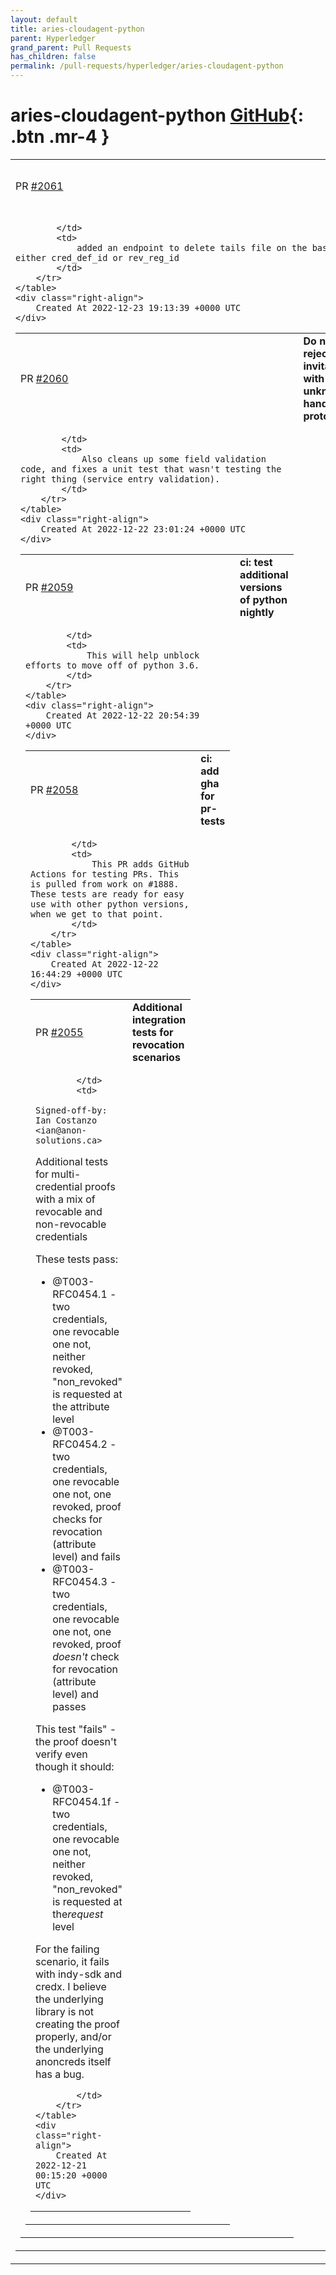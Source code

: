```yaml
---
layout: default
title: aries-cloudagent-python
parent: Hyperledger
grand_parent: Pull Requests
has_children: false
permalink: /pull-requests/hyperledger/aries-cloudagent-python
---
```


# aries-cloudagent-python <span class="fs-3 right-align">[GitHub](https://github.com/hyperledger/aries-cloudagent-python){: .btn .mr-4 }</span>


<div>
    <table>
        <tr>
            <td>
                PR <a href="https://github.com/hyperledger/aries-cloudagent-python/pull/2061" class=".btn">#2061</a>
            </td>
            <td>
                <b>
                    added functionality to delete tails file
                </b>
            </td>
        </tr>
        <tr>
            <td>
                
            </td>
            <td>
                added an endpoint to delete tails file on the basis of either cred_def_id or rev_reg_id
            </td>
        </tr>
    </table>
    <div class="right-align">
        Created At 2022-12-23 19:13:39 +0000 UTC
    </div>
</div>

<div>
    <table>
        <tr>
            <td>
                PR <a href="https://github.com/hyperledger/aries-cloudagent-python/pull/2060" class=".btn">#2060</a>
            </td>
            <td>
                <b>
                    Do not reject OOB invitation with unknown handshake protocol(s)
                </b>
            </td>
        </tr>
        <tr>
            <td>
                
            </td>
            <td>
                Also cleans up some field validation code, and fixes a unit test that wasn't testing the right thing (service entry validation).
            </td>
        </tr>
    </table>
    <div class="right-align">
        Created At 2022-12-22 23:01:24 +0000 UTC
    </div>
</div>

<div>
    <table>
        <tr>
            <td>
                PR <a href="https://github.com/hyperledger/aries-cloudagent-python/pull/2059" class=".btn">#2059</a>
            </td>
            <td>
                <b>
                    ci: test additional versions of python nightly
                </b>
            </td>
        </tr>
        <tr>
            <td>
                
            </td>
            <td>
                This will help unblock efforts to move off of python 3.6.
            </td>
        </tr>
    </table>
    <div class="right-align">
        Created At 2022-12-22 20:54:39 +0000 UTC
    </div>
</div>

<div>
    <table>
        <tr>
            <td>
                PR <a href="https://github.com/hyperledger/aries-cloudagent-python/pull/2058" class=".btn">#2058</a>
            </td>
            <td>
                <b>
                    ci: add gha for pr-tests
                </b>
            </td>
        </tr>
        <tr>
            <td>
                
            </td>
            <td>
                This PR adds GitHub Actions for testing PRs. This is pulled from work on #1888. These tests are ready for easy use with other python versions, when we get to that point.
            </td>
        </tr>
    </table>
    <div class="right-align">
        Created At 2022-12-22 16:44:29 +0000 UTC
    </div>
</div>

<div>
    <table>
        <tr>
            <td>
                PR <a href="https://github.com/hyperledger/aries-cloudagent-python/pull/2055" class=".btn">#2055</a>
            </td>
            <td>
                <b>
                    Additional integration tests for revocation scenarios
                </b>
            </td>
        </tr>
        <tr>
            <td>
                
            </td>
            <td>
                Signed-off-by: Ian Costanzo <ian@anon-solutions.ca>

Additional tests for multi-credential proofs with a mix of revocable and non-revocable credentials

These tests pass:
- @T003-RFC0454.1 - two credentials, one revocable one not, neither revoked, "non_revoked" is requested at the attribute level
- @T003-RFC0454.2 - two credentials, one revocable one not, one revoked, proof checks for revocation (attribute level) and fails
- @T003-RFC0454.3 - two credentials, one revocable one not, one revoked, proof *doesn't* check for revocation (attribute level) and passes

This test "fails" - the proof doesn't verify even though it should:
- @T003-RFC0454.1f - two credentials, one revocable one not, neither revoked, "non_revoked" is requested at the*request* level

For the failing scenario, it fails with indy-sdk and credx.  I believe  the underlying library is not creating the proof properly, and/or the underlying anoncreds itself has a bug.

            </td>
        </tr>
    </table>
    <div class="right-align">
        Created At 2022-12-21 00:15:20 +0000 UTC
    </div>
</div>

